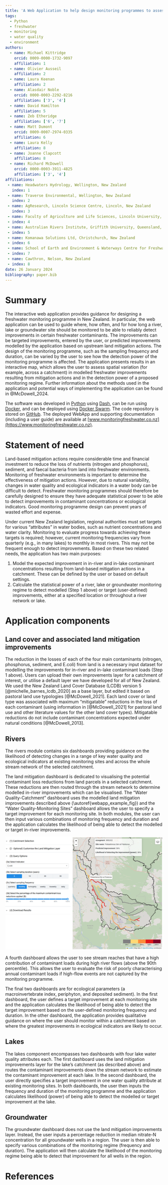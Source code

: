 ```yaml
---
title: 'A Web Application to help design monitoring programmes to assess the effectiveness of freshwater restoration actions in New Zealand'
tags:
  - Python
  - freshwater
  - monitoring
  - water quality
  - environment
authors:
  - name: Michael Kittridge
    orcid: 0009-0000-1732-9097
    affiliation: 1
  - name: Olivier Ausseil
    affiliation: 2
  - name: Laura Keenan
    affiliation: 2
  - name: Alasdair Noble 
    orcid: 0000-0003-2292-8216
    affiliation: ['3', '4']
  - name: David Hamilton
    affiliation: 5
  - name: Zeb Etheridge
    affiliation: ['6', '7']
  - name: Matt Dumont
    orcid: 0009-0007-2974-0335
    affiliation: 6
  - name: Laura Kelly
    affiliation: 8
  - name: Joanne Clapcott
    affiliation: 8
  - name: Richard McDowell 
    orcid: 0000-0003-3911-4825
    affiliation: ['3', '4']
affiliations:
 - name: Headwaters Hydrology, Wellington, New Zealand
   index: 1
 - name: Traverse Environmental, Wellington, New Zealand
   index: 2
 - name: AgResearch, Lincoln Science Centre, Lincoln, New Zealand
   index: 3
 - name: Faculty of Agriculture and Life Sciences, Lincoln University, Lincoln, New Zealand
 - index: 4
 - name: Australian Rivers Institute, Griffith University, Queensland, Australia
 - index: 5
 - name: Komanawa Solutions Ltd, Christchurch, New Zealand
 - index: 6
 - name: School of Earth and Environment & Waterways Centre for Freshwater Management, University of Canterbury, New Zealand
 - index: 7
 - name: Cawthron, Nelson, New Zealand
 - index: 8
date: 26 January 2024
bibliography: paper.bib
---
```


# Summary

The interactive web application provides guidance for designing a freshwater monitoring programme in New Zealand. In particular, the web application can be used to guide where, how often, and for how long a river, lake or groundwater site should be monitored to be able to reliably detect improvements in certain freshwater contaminants. The improvements can be targeted improvements, entered by the user, or predicted improvements modelled by the application based on upstream land mitigation actions. The design of the monitoring programme, such as the sampling frequency and duration, can be varied by the user to see how the detection power of the monitoring programme is affected. The application presents results in an interactive map, which allows the user to assess spatial variation (for example, across a catchment) in modelled freshwater improvements resulting from mitigation actions and in the detection power of a proposed monitoring regime. Further information about the methods used in the application and potential ways of implementing the application can be found in @McDowell_2024.
 
The software was developed in [Python](https://www.python.org/) using [Dash](https://dash.plotly.com/), can be run using [Docker](https://www.docker.com/), and can be deployed using [Docker Swarm](https://docs.docker.com/engine/swarm/). The code repository is stored on [GitHub](https://github.com/headwaters-hydrology/olw2-sc008). The deployed WebApp and supporting documentation (including a user guide) are available at [www.monitoringfreshwater.co.nz](https://www.monitoringfreshwater.co.nz).

# Statement of need

Land-based mitigation actions require considerable time and financial investment to reduce the loss of nutrients (nitrogen and phosphorus), sediment, and faecal bacteria from land into freshwater environments. Monitoring of freshwater environments is important to determine the effectiveness of mitigation actions. However, due to natural variability, changes in water quality and ecological indicators in a water body can be difficult to detect. Freshwater monitoring programmes should therefore be carefully designed to ensure they have adequate statistical power to be able to detect improvements in contaminant concentrations or ecological indicators. Good monitoring programme design can prevent years of wasted effort and expense.
 
Under current New Zealand legislation, regional authorities must set targets for various “attributes” in water bodies, such as nutrient concentrations and water clarity. Monitoring to evaluate progress towards achieving these targets is required; however, current monitoring frequencies vary from quarterly (e.g., in many lakes) to monthly in most rivers. This may not be frequent enough to detect improvements.
Based on these two related needs, the application has two main purposes:

1. Model the expected improvement in in-river and in-lake contaminant concentrations resulting from land-based mitigation actions in a catchment. These can be defined by the user or based on default settings.
2. Calculate the statistical power of a river, lake or groundwater monitoring regime to detect modelled (Step 1 above) or target (user-defined) improvements, either at a specified location or throughout a river network or lake. 

# Application components

## Land cover and associated land mitigation improvements

The reduction in the losses of each of the four main contaminants (nitrogen, phosphorus, sediment, and E.coli) from land is a necessary input dataset for modelling the improvements for in-river and in-lake contaminant loads (Step 1 above). Users can upload their own improvements layer for a catchment of interest, or utilise a default layer we have developed for all of New Zealand. We used the New Zealand Land Cover Database (LCDB) version 5 [@michelle_barnes_lcdb_2020] as a base layer, but edited it based on pastoral land use typologies [@McDowell_2021]. Each land cover or land type was associated with maximum “mitigatable” reductions in the loss of each contaminant (using information in [@McDowell_2021] for pastoral land use and other literature values for the other land cover types). Mitigatable reductions do not include contaminant concentrations expected under natural conditions [@McDowell_2013].

## Rivers

The rivers module contains six dashboards providing guidance on the likelihood of detecting changes in a range of key water quality and ecological indicators at existing monitoring sites and across the whole stream network of the selected catchment.

The land mitigation dashboard is dedicated to visualising the potential contaminant loss reductions from land parcels in a selected catchment. These reductions are then routed through the stream network to determine modelled in-river improvements which can be visualised. The “Water Quality-Catchment” dashboard uses the modelled land mitigation improvements described above (\autoref{webapp_example_fig}) and the “Water Quality-Monitoring Sites” dashboard allows the user to specify a target improvement for each monitoring site. In both modules, the user can then input various combinations of monitoring frequency and duration and the application calculates the likelihood of being able to detect the modelled or target in-river improvements.

![Example of the Rivers Water Quality - Catchments dashboard. A catchment has been selected with the associated query options. The river reaches are colored (and selectable) according to the estimated power. \label{webapp_example_fig}](webapp_fig.png)

A fourth dashboard allows the user to see stream reaches that have a high contribution of contaminant loads during high river flows (above the 90th percentile). This allows the user to evaluate the risk of poorly characterising annual contaminant loads if high-flow events are not captured by the monitoring programme.

The final two dashboards are for ecological parameters (a macroinvertebrate index, periphyton, and deposited sediment). In the first dashboard, the user defines a target improvement at each monitoring site and the application calculates the likelihood of being able to detect the target improvement based on the user-defined monitoring frequency and duration. In the other dashboard, the application provides qualitative guidance on where the user should monitor within a catchment based on where the greatest improvements in ecological indicators are likely to occur.

## Lakes

The lakes component encompasses two dashboards with four lake water quality attributes each. The first dashboard uses the land mitigation improvements layer for the lake’s catchment (as described above) and routes the contaminant improvements down the stream network to estimate the contaminant improvement at each lake. In the second dashboard, the user directly specifies a target improvement in one water quality attribute at existing monitoring sites. In both dashboards, the user then inputs the frequency and duration of the monitoring programme and the application calculates likelihood (power) of being able to detect the modelled or target improvement at the lake.

## Groundwater

The groundwater dashboard does not use the land mitigation improvements layer. Instead, the user inputs a percentage reduction in median nitrate-N concentration for all groundwater wells in a region. The user is then able to specify various combinations of the monitoring regime (frequency and duration). The application will then calculate the likelihood of the monitoring regime being able to detect that improvement for all wells in the region.

# References